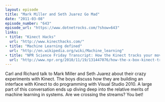 ```yaml
---
layout: episode
title: "Mark Miller and Seth Juarez Go Mad"
date: "2011-03-08"
episode_number: "643"
episode_url: "https://www.dotnetrocks.com/?show=643"
links:
- title: "Kinect Hacks"
  url: "http://www.kinecthacks.com/"
- title: "Machine Learning defined"
  url: "http://en.wikipedia.org/wiki/Machine_learning"
- title: "NPR Science Friday Transcript: How the Kinect tracks your moves"
  url: "http://www.npr.org/2010/11/19/131447076/how-the-x-box-kinect-tracks-your-moves"
---
```


Carl and Richard talk to Mark Miller and Seth Juarez about their crazy experiments with Kinect. The boys discuss how they are building an interface with Kinect to do programming with Visual Studio 2010. A large part of this conversation ends up diving deep into the relative merits of machine learning in systems. Are we crossing the streams? You bet!
